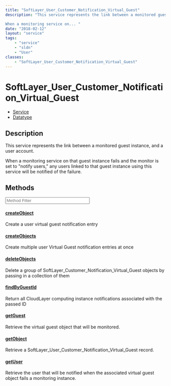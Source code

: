 ```yaml
---
title: "SoftLayer_User_Customer_Notification_Virtual_Guest"
description: "This service represents the link between a monitored guest instance, and a user account. 

When a monitoring service on... "
date: "2018-02-12"
layout: "service"
tags:
    - "service"
    - "sldn"
    - "User"
classes:
    - "SoftLayer_User_Customer_Notification_Virtual_Guest"
---
```

# SoftLayer_User_Customer_Notification_Virtual_Guest
<div id='service-datatype'>
    <ul id='sldn-reference-tabs'>
    <li id='service'> <a href='/reference/services/SoftLayer_User_Customer_Notification_Virtual_Guest' >Service</a></li>    <li id='datatype'> <a href='/reference/datatypes/SoftLayer_User_Customer_Notification_Virtual_Guest' >Datatype</a></li>
    </ul>
</div>

## Description


This service represents the link between a monitored guest instance, and a user account. 

When a monitoring service on that guest instance fails and the monitor is set to "notify users," any users linked to that guest instance using this service will be notified of the failure. 



        
<div id="properties" class="content service-content">

## Methods

<div class="view-filters">
    <div class="clearfix">
        <div class="search-input-box">
            <input placeholder="Method Filter" onkeyup="titleSearch(inputId='edit-combine', divId='method-div', elementClass='method-row')" 
                type="text" id="edit-combine" value="" size="30" maxlength="128" class="form-text">
        </div>
    </div>
</div>

<div id="method-div">

<div class="method-row">

#### [createObject](/reference/services/SoftLayer_User_Customer_Notification_Virtual_Guest/createObject)
Create a user virtual guest notification entry

</div>

<div class="method-row">

#### [createObjects](/reference/services/SoftLayer_User_Customer_Notification_Virtual_Guest/createObjects)
Create multiple user Virtual Guest notification entries at once

</div>

<div class="method-row">

#### [deleteObjects](/reference/services/SoftLayer_User_Customer_Notification_Virtual_Guest/deleteObjects)
Delete a group of SoftLayer_Customer_Notification_Virtual_Guest objects by passing in a collection of them

</div>

<div class="method-row">

#### [findByGuestId](/reference/services/SoftLayer_User_Customer_Notification_Virtual_Guest/findByGuestId)
Return all CloudLayer computing instance notifications associated with the passed ID

</div>

<div class="method-row">

#### [getGuest](/reference/services/SoftLayer_User_Customer_Notification_Virtual_Guest/getGuest)
Retrieve the virtual guest object that will be monitored.

</div>

<div class="method-row">

#### [getObject](/reference/services/SoftLayer_User_Customer_Notification_Virtual_Guest/getObject)
Retrieve a SoftLayer_User_Customer_Notification_Virtual_Guest record.

</div>

<div class="method-row">

#### [getUser](/reference/services/SoftLayer_User_Customer_Notification_Virtual_Guest/getUser)
Retrieve the user that will be notified when the associated virtual guest object fails a monitoring instance.

</div>
</div>

</div>

